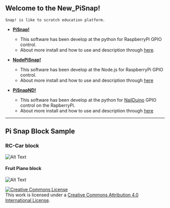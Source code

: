 ## Welcome to the New_PiSnap!
```
Snap! is like to scratch education platform.
```

* **[PiSnap!](https://github.com/rasplay/New_PiSnap/tree/master/PiSnap)**
  - This software has been develop at the python for RaspberryPi GPIO control.
  - About more install and how to use and description through [here](https://github.com/rasplay/New_PiSnap/tree/master/PiSnap).

* **[NodePiSnap!](https://github.com/rasplay/New_PiSnap/tree/master/NodeSnap)**
  - This software has been develop at the Node.js for RaspberryPi GPIO control.
  - About more install and how to use and description through [here](https://github.com/rasplay/New_PiSnap/tree/master/NodeSnap)

* **[PiSnapND!](https://github.com/rasplay/New_PiSnap/tree/master/PiSnapND)**
  - This software has been develop at the python for [NailDuino](https://github.com/rasplay/nail_duino) GPIO control on the RapberryPi.
  - About more install and how to use and description through [here](https://github.com/rasplay/New_PiSnap/tree/master/PiSnapND)


***


## Pi Snap Block Sample 

### RC-Car block

![Alt Text](https://github.com/rasplay/PiSnap/blob/master/image/PiSnap_RCCar.png) 

#### Fruit Piano block

![Alt Text](https://github.com/rasplay/PiSnap/blob/master/image/pi_piano_final.png)


<a rel="license" href="http://creativecommons.org/licenses/by/4.0/"><img alt="Creative Commons License" style="border-width:0" src="https://i.creativecommons.org/l/by/4.0/88x31.png" /></a><br />This work is licensed under a <a rel="license" href="http://creativecommons.org/licenses/by/4.0/">Creative Commons Attribution 4.0 International License</a>.
